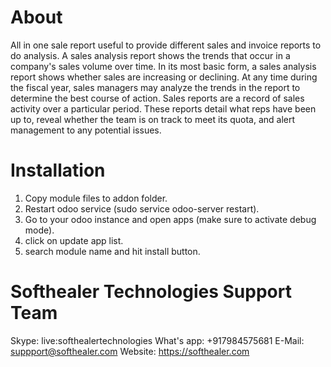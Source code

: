 About
============
All in one sale report useful to provide different sales and invoice reports to do analysis. A sales analysis report shows the trends that occur in a company's sales volume over time. In its most basic form, a sales analysis report shows whether sales are increasing or declining. At any time during the fiscal year, sales managers may analyze the trends in the report to determine the best course of action. Sales reports are a record of sales activity over a particular period. These reports detail what reps have been up to, reveal whether the team is on track to meet its quota, and alert management to any potential issues.


Installation
============
1) Copy module files to addon folder.
2) Restart odoo service (sudo service odoo-server restart).
3) Go to your odoo instance and open apps (make sure to activate debug mode).
4) click on update app list. 
5) search module name and hit install button.

Softhealer Technologies Support Team
=====================================
Skype: live:softhealertechnologies
What's app: +917984575681
E-Mail: suppport@softhealer.com
Website: https://softhealer.com
